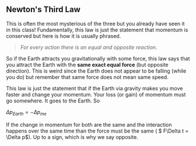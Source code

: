 ## Newton's Third Law

This is often the most mysterious of the three but you already have seen it in this class! Fundamentally, this law is just the statement that momentum is conserved but here is how it is usually phrased.

> _For every action there is an equal and opposite reaction._

So if the Earth attracts you gravitationally with some force, this law says that you attract the Earth with the **same exact equal force** (but opposite direction). This is weird since the Earth does not appear to be falling (while you do) but remember that same force does not mean same speed.

This law is just the statement that if the Earth via gravity makes you move faster and change your momentum. Your loss (or gain) of momentum must go somewhere. It goes to the Earth. So

$\Delta p_{Earth} = - \Delta p_{me}$

If the change in momentum for both are the same and the interaction happens over the same time than the force must be the same ( $ F\Delta t = \Delta p$). Up to a sign, which is why we say opposite.